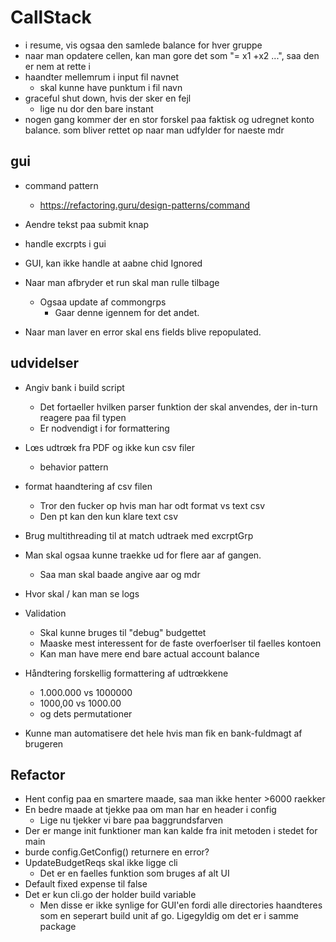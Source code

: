 # CallStack

- i resume, vis ogsaa den samlede balance for hver gruppe
- naar man opdatere cellen, kan man gore det som "= x1 +x2 ...", saa den er nem at rette i
- haandter mellemrum i input fil navnet
    - skal kunne have punktum i fil navn
- graceful shut down, hvis der sker en fejl
    - lige nu dor den bare instant
- nogen gang kommer der en stor forskel paa faktisk og udregnet konto balance. som bliver rettet op naar man udfylder for naeste mdr

## gui 

- command pattern
    - https://refactoring.guru/design-patterns/command

- Aendre tekst paa submit knap

- handle excrpts i gui
- GUI, kan ikke handle at aabne chid Ignored
- Naar man afbryder et run skal man rulle tilbage
    - Ogsaa update af commongrps
        - Gaar denne igennem for det andet.
- Naar man laver en error skal ens fields blive repopulated.


## udvidelser

- Angiv bank i build script
    - Det fortaeller hvilken parser funktion der skal anvendes, der in-turn reagere paa fil typen
    - Er nodvendigt i for formattering

- Lœs udtrœk fra PDF og ikke kun csv filer
    - behavior pattern

- format haandtering af csv filen
    - Tror den fucker op hvis man har odt format vs text csv
    - Den pt kan den kun klare text csv

- Brug multithreading til at match udtraek med excrptGrp

- Man skal ogsaa kunne traekke ud for flere aar af gangen.
    - Saa man skal baade angive aar og mdr

- Hvor skal / kan man se logs

- Validation
    - Skal kunne bruges til "debug" budgettet
    - Maaske mest interessent for de faste overfoerlser til faelles kontoen
    - Kan man have mere end bare actual account balance

- Håndtering forskellig formattering af udtrœkkene
  - 1.000.000 vs 1000000
  - 1000,00 vs 1000.00
  - og dets permutationer

- Kunne man automatisere det hele hvis man fik en bank-fuldmagt af brugeren

## Refactor


- Hent config paa en smartere maade, saa man ikke henter >6000 raekker
- En bedre maade at tjekke paa om man har en header i config
    - Lige nu tjekker vi bare paa baggrundsfarven
- Der er mange init funktioner man kan kalde fra init metoden i stedet for main
- burde config.GetConfig() returnere en error?
- UpdateBudgetReqs skal ikke ligge cli
    - Det er en faelles funktion som bruges af alt UI
- Default fixed expense til false
- Det er kun cli.go der holder build variable
    - Men disse er ikke synlige for GUI'en fordi alle directories haandteres som en seperart build unit af go. Ligegyldig om det er i samme package
